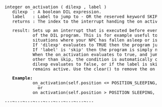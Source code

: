 <div class="mw-parser-output"><p><br />
<span id="bpona"></span>
</p>
<pre>integer on_activation ( dilexp , label )
   dilexp  : A boolean DIL expression.
   label   : Label to jump to - OR the reserved keyword SKIP.
   returns&#160;: The index to the interrupt handing the on_activation.
</pre>
<pre>   result: Sets up an interrupt that is executed before every activation
           of the DIL program. This is for example useful to catch
           situations where your NPC has fallen asleep or is injured.
           If 'dilexp' evaluates to TRUE then the program jumps to 'label'.
           If 'label' is 'skip' then the program is simply not activated.
           When the on_activation evaluates to true, and jumps to a label
           other than skip, the condition is automatically cleared. If the
           dilexp evaluates to false, or if the label is skip, the activation
           remains active. Use the clear() to remove the on_activation.
</pre>
<pre>   <b>Example:</b>
           on_activation(self.position &lt;= POSITION_SLEEPING, skip);
             or
           on_activation(self.position &gt; POSITION_SLEEPING, let_me_sleep);
</pre>
<pre>---~---~---~---~---~---~---~---~---
</pre></div>